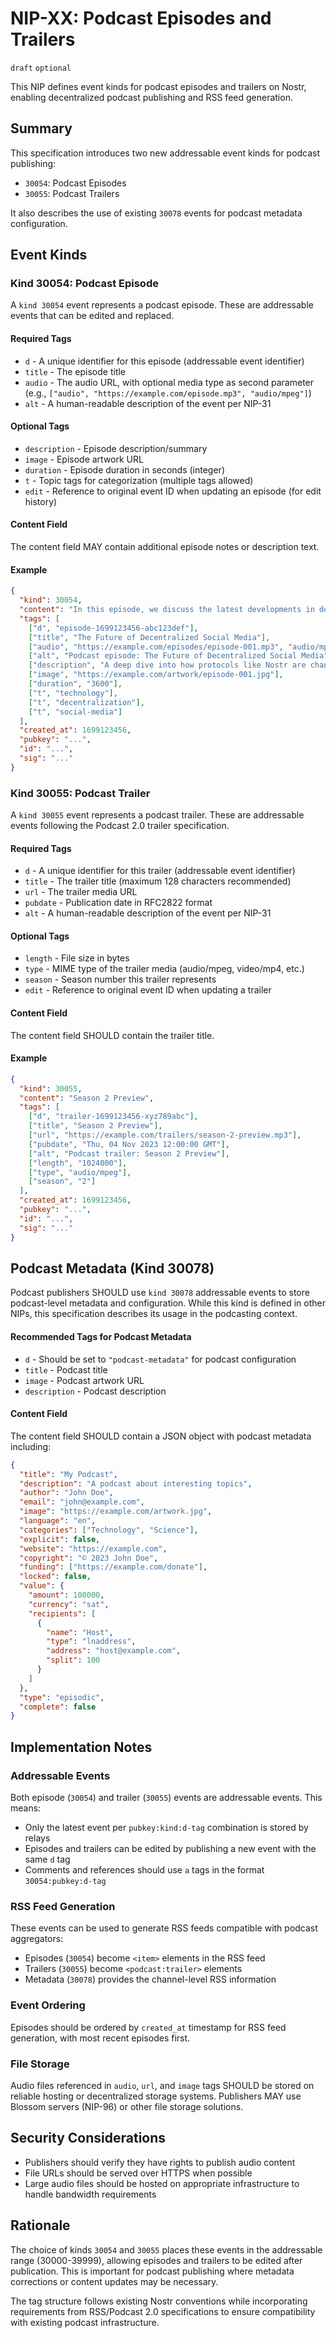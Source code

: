 # NIP-XX: Podcast Episodes and Trailers

`draft` `optional`

This NIP defines event kinds for podcast episodes and trailers on Nostr, enabling decentralized podcast publishing and RSS feed generation.

## Summary

This specification introduces two new addressable event kinds for podcast publishing:
- `30054`: Podcast Episodes
- `30055`: Podcast Trailers

It also describes the use of existing `30078` events for podcast metadata configuration.

## Event Kinds

### Kind 30054: Podcast Episode

A `kind 30054` event represents a podcast episode. These are addressable events that can be edited and replaced.

#### Required Tags

- `d` - A unique identifier for this episode (addressable event identifier)
- `title` - The episode title
- `audio` - The audio URL, with optional media type as second parameter (e.g., `["audio", "https://example.com/episode.mp3", "audio/mpeg"]`)
- `alt` - A human-readable description of the event per NIP-31

#### Optional Tags

- `description` - Episode description/summary
- `image` - Episode artwork URL
- `duration` - Episode duration in seconds (integer)
- `t` - Topic tags for categorization (multiple tags allowed)
- `edit` - Reference to original event ID when updating an episode (for edit history)

#### Content Field

The content field MAY contain additional episode notes or description text.

#### Example

```json
{
  "kind": 30054,
  "content": "In this episode, we discuss the latest developments in decentralized social media protocols.",
  "tags": [
    ["d", "episode-1699123456-abc123def"],
    ["title", "The Future of Decentralized Social Media"],
    ["audio", "https://example.com/episodes/episode-001.mp3", "audio/mpeg"],
    ["alt", "Podcast episode: The Future of Decentralized Social Media"],
    ["description", "A deep dive into how protocols like Nostr are changing social media"],
    ["image", "https://example.com/artwork/episode-001.jpg"],
    ["duration", "3600"],
    ["t", "technology"],
    ["t", "decentralization"],
    ["t", "social-media"]
  ],
  "created_at": 1699123456,
  "pubkey": "...",
  "id": "...",
  "sig": "..."
}
```

### Kind 30055: Podcast Trailer

A `kind 30055` event represents a podcast trailer. These are addressable events following the Podcast 2.0 trailer specification.

#### Required Tags

- `d` - A unique identifier for this trailer (addressable event identifier)
- `title` - The trailer title (maximum 128 characters recommended)
- `url` - The trailer media URL
- `pubdate` - Publication date in RFC2822 format
- `alt` - A human-readable description of the event per NIP-31

#### Optional Tags

- `length` - File size in bytes
- `type` - MIME type of the trailer media (audio/mpeg, video/mp4, etc.)
- `season` - Season number this trailer represents
- `edit` - Reference to original event ID when updating a trailer

#### Content Field

The content field SHOULD contain the trailer title.

#### Example

```json
{
  "kind": 30055,
  "content": "Season 2 Preview",
  "tags": [
    ["d", "trailer-1699123456-xyz789abc"],
    ["title", "Season 2 Preview"],
    ["url", "https://example.com/trailers/season-2-preview.mp3"],
    ["pubdate", "Thu, 04 Nov 2023 12:00:00 GMT"],
    ["alt", "Podcast trailer: Season 2 Preview"],
    ["length", "1024000"],
    ["type", "audio/mpeg"],
    ["season", "2"]
  ],
  "created_at": 1699123456,
  "pubkey": "...",
  "id": "...",
  "sig": "..."
}
```

## Podcast Metadata (Kind 30078)

Podcast publishers SHOULD use `kind 30078` addressable events to store podcast-level metadata and configuration. While this kind is defined in other NIPs, this specification describes its usage in the podcasting context.

#### Recommended Tags for Podcast Metadata

- `d` - Should be set to `"podcast-metadata"` for podcast configuration
- `title` - Podcast title
- `image` - Podcast artwork URL
- `description` - Podcast description

#### Content Field

The content field SHOULD contain a JSON object with podcast metadata including:

```json
{
  "title": "My Podcast",
  "description": "A podcast about interesting topics",
  "author": "John Doe",
  "email": "john@example.com",
  "image": "https://example.com/artwork.jpg",
  "language": "en",
  "categories": ["Technology", "Science"],
  "explicit": false,
  "website": "https://example.com",
  "copyright": "© 2023 John Doe",
  "funding": ["https://example.com/donate"],
  "locked": false,
  "value": {
    "amount": 100000,
    "currency": "sat",
    "recipients": [
      {
        "name": "Host",
        "type": "lnaddress",
        "address": "host@example.com",
        "split": 100
      }
    ]
  },
  "type": "episodic",
  "complete": false
}
```

## Implementation Notes

### Addressable Events

Both episode (`30054`) and trailer (`30055`) events are addressable events. This means:
- Only the latest event per `pubkey:kind:d-tag` combination is stored by relays
- Episodes and trailers can be edited by publishing a new event with the same `d` tag
- Comments and references should use `a` tags in the format `30054:pubkey:d-tag`

### RSS Feed Generation

These events can be used to generate RSS feeds compatible with podcast aggregators:
- Episodes (`30054`) become `<item>` elements in the RSS feed
- Trailers (`30055`) become `<podcast:trailer>` elements
- Metadata (`30078`) provides the channel-level RSS information

### Event Ordering

Episodes should be ordered by `created_at` timestamp for RSS feed generation, with most recent episodes first.

### File Storage

Audio files referenced in `audio`, `url`, and `image` tags SHOULD be stored on reliable hosting or decentralized storage systems. Publishers MAY use Blossom servers (NIP-96) or other file storage solutions.

## Security Considerations

- Publishers should verify they have rights to publish audio content
- File URLs should be served over HTTPS when possible
- Large audio files should be hosted on appropriate infrastructure to handle bandwidth requirements

## Rationale

The choice of kinds `30054` and `30055` places these events in the addressable range (30000-39999), allowing episodes and trailers to be edited after publication. This is important for podcast publishing where metadata corrections or content updates may be necessary.

The tag structure follows existing Nostr conventions while incorporating requirements from RSS/Podcast 2.0 specifications to ensure compatibility with existing podcast infrastructure.
